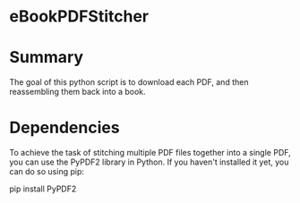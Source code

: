 # eBookPDFStitcher

# Summary
The goal of this python script is to download each PDF, and then reassembling them back into a book.

# Dependencies
To achieve the task of stitching multiple PDF files together into a single PDF, you can use the PyPDF2 library in Python. If you haven't installed it yet, you can do so using pip:

pip install PyPDF2

